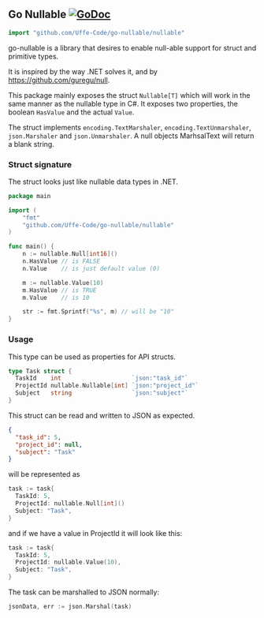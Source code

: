 ## Go Nullable [![GoDoc](https://godoc.org/github.com/Uffe-Code/go-nullable/nullable?status.svg)](https://godoc.org/github.com/Uffe-Code/go-nullable/nullable)

```go
import "github.com/Uffe-Code/go-nullable/nullable"
```

go-nullable is a library that desires to enable null-able support for struct and primitive types.

It is inspired by the way .NET solves it, and by https://github.com/guregu/null.

This package mainly exposes the struct `Nullable[T]` which will work in the same manner as the nullable
type in C#. It exposes two properties, the boolean `HasValue` and the actual `Value`.

The struct implements `encoding.TextMarshaler`, `encoding.TextUnmarshaler`, `json.Marshaler` and `json.Unmarshaler`.
A null objects MarhsalText will return a blank string.

### Struct signature
The struct looks just like nullable data types in .NET.

```go
package main

import (
	"fmt"
	"github.com/Uffe-Code/go-nullable/nullable"
)

func main() {
	n := nullable.Null[int16]()
	n.HasValue // is FALSE
	n.Value    // is just default value (0)

	m := nullable.Value(10)
	m.HasValue // is TRUE
	m.Value    // is 10

	str := fmt.Sprintf("%s", m) // will be "10"
}
```

### Usage

This type can be used as properties for API structs.

```go
type Task struct {
  TaskId    int                    `json:"task_id"`
  ProjectId nullable.Nullable[int] `json:"project_id"`
  Subject   string                 `json:"subject"`
}
```

This struct can be read and written to JSON as expected.

```json
{
  "task_id": 5,
  "project_id": null,
  "subject": "Task"
}
```

will be represented as

```go
task := task{
  TaskId: 5,
  ProjectId: nullable.Null[int]()
  Subject: "Task",
}
```

and if we have a value in ProjectId it will look like this:

```go
task := task{
  TaskId: 5,
  ProjectId: nullable.Value(10),
  Subject: "Task",
}
```

The task can be marshalled to JSON normally:

```go
jsonData, err := json.Marshal(task)
```
